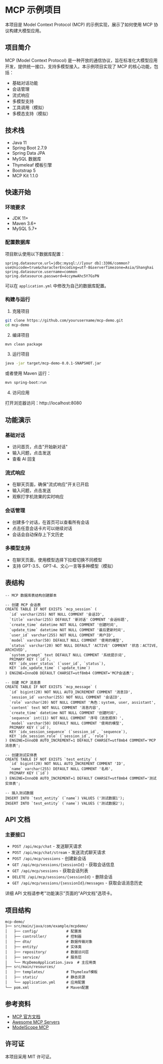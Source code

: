 # MCP 示例项目

本项目是 Model Context Protocol (MCP) 的示例实现，展示了如何使用 MCP 协议构建大模型应用。

## 项目简介

MCP (Model Context Protocol) 是一种开放的通信协议，旨在标准化大模型应用开发，提供统一接口，支持多模型接入。本示例项目实现了 MCP 的核心功能，包括：

- 基础对话功能
- 会话管理
- 流式响应
- 多模型支持
- 工具调用（模拟）
- 多模态支持（模拟）

## 技术栈

- Java 11
- Spring Boot 2.7.9
- Spring Data JPA
- MySQL 数据库
- Thymeleaf 模板引擎
- Bootstrap 5
- MCP Kit 1.1.0

## 快速开始

### 环境要求

- JDK 11+
- Maven 3.6+
- MySQL 5.7+

### 配置数据库

项目默认使用以下数据库配置：

```properties
spring.datasource.url=jdbc:mysql://[your db]:3306/common?useUnicode=true&characterEncoding=utf-8&serverTimezone=Asia/Shanghai
spring.datasource.username=common
spring.datasource.password=4ccymwAhc5Y7GsPN
```

可以在 `application.yml` 中修改为自己的数据库配置。

### 构建与运行

1. 克隆项目

```bash
git clone https://github.com/yourusername/mcp-demo.git
cd mcp-demo
```

2. 编译项目

```bash
mvn clean package
```

3. 运行项目

```bash
java -jar target/mcp-demo-0.0.1-SNAPSHOT.jar
```

或者使用 Maven 运行：

```bash
mvn spring-boot:run
```

4. 访问应用

打开浏览器访问：http://localhost:8080

## 功能演示

### 基础对话

- 访问首页，点击"开始新对话"
- 输入问题，点击发送
- 查看 AI 回复

### 流式响应

- 在聊天页面，确保"流式响应"开关已开启
- 输入问题，点击发送
- 观察打字机效果的实时响应

### 会话管理

- 创建多个对话，在首页可以查看所有会话
- 点击任意会话卡片可以继续对话
- 会话会自动保存上下文历史

### 多模型支持

- 在聊天页面，使用模型选择下拉框切换不同模型
- 支持 GPT-3.5、GPT-4、文心一言等多种模型（模拟）

## 表结构
```aiignore
-- MCP 数据库表结构创建脚本

-- 创建 MCP 会话表
CREATE TABLE IF NOT EXISTS `mcp_session` (
  `id` varchar(255) NOT NULL COMMENT '会话ID',
  `title` varchar(255) DEFAULT '新对话' COMMENT '会话标题',
  `create_time` datetime NOT NULL COMMENT '创建时间',
  `update_time` datetime NOT NULL COMMENT '最后更新时间',
  `user_id` varchar(255) NOT NULL COMMENT '用户ID',
  `model` varchar(50) DEFAULT NULL COMMENT '使用的模型',
  `status` varchar(20) NOT NULL DEFAULT 'ACTIVE' COMMENT '状态：ACTIVE, ARCHIVED',
  `system_prompt` text DEFAULT NULL COMMENT '系统提示词',
  PRIMARY KEY (`id`),
  KEY `idx_user_status` (`user_id`, `status`),
  KEY `idx_update_time` (`update_time`)
) ENGINE=InnoDB DEFAULT CHARSET=utf8mb4 COMMENT='MCP会话表';

-- 创建 MCP 消息表
CREATE TABLE IF NOT EXISTS `mcp_message` (
  `id` bigint(20) NOT NULL AUTO_INCREMENT COMMENT '消息ID',
  `session_id` varchar(255) NOT NULL COMMENT '会话ID',
  `role` varchar(20) NOT NULL COMMENT '角色：system, user, assistant',
  `content` text NOT NULL COMMENT '消息内容',
  `create_time` datetime NOT NULL COMMENT '创建时间',
  `sequence` int(11) NOT NULL COMMENT '序号（消息顺序）',
  `model` varchar(50) DEFAULT NULL COMMENT '使用的模型',
  PRIMARY KEY (`id`),
  KEY `idx_session_sequence` (`session_id`, `sequence`),
  KEY `idx_session_role` (`session_id`, `role`)
) ENGINE=InnoDB AUTO_INCREMENT=1 DEFAULT CHARSET=utf8mb4 COMMENT='MCP消息表';

-- 创建测试实体表
CREATE TABLE IF NOT EXISTS `test_entity` (
  `id` bigint(20) NOT NULL AUTO_INCREMENT COMMENT 'ID',
  `name` varchar(255) DEFAULT NULL COMMENT '名称',
  PRIMARY KEY (`id`)
) ENGINE=InnoDB AUTO_INCREMENT=1 DEFAULT CHARSET=utf8mb4 COMMENT='测试实体表';

-- 插入测试数据
INSERT INTO `test_entity` (`name`) VALUES ('测试数据1');
INSERT INTO `test_entity` (`name`) VALUES ('测试数据2');
```

## API 文档

### 主要接口

- `POST /api/mcp/chat` - 发送聊天请求
- `POST /api/mcp/chat/stream` - 发送流式聊天请求
- `POST /api/mcp/sessions` - 创建新会话
- `GET /api/mcp/sessions/{sessionId}` - 获取会话信息
- `GET /api/mcp/sessions` - 获取会话列表
- `DELETE /api/mcp/sessions/{sessionId}` - 删除会话
- `GET /api/mcp/sessions/{sessionId}/messages` - 获取会话消息历史

详细 API 文档请参考"功能演示"页面的"API文档"选项卡。

## 项目结构

```
mcp-demo/
├── src/main/java/com/example/mcpdemo/
│   ├── config/             # 配置类
│   ├── controller/         # 控制器
│   ├── dto/                # 数据传输对象
│   ├── entity/             # 实体类
│   ├── repository/         # 数据访问层
│   ├── service/            # 服务层
│   └── McpDemoApplication.java  # 主应用类
├── src/main/resources/
│   ├── templates/          # Thymeleaf模板
│   ├── static/             # 静态资源
│   └── application.yml     # 应用配置
└── pom.xml                 # Maven配置
```

## 参考资料

- [MCP 官方文档](https://mcp.so/)
- [Awesome MCP Servers](https://github.com/punkpeye/awesome-mcp-servers)
- [ModelScope MCP](https://www.modelscope.cn/mcp)

## 许可证

本项目采用 MIT 许可证。

